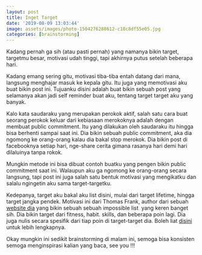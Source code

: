 ```yaml
---
layout: post
title: Inget Target
date: '2019-08-09 13:03:44'
image: assets/images/photo-1504276288612-c18c8df55e05.jpg
categories: [brainstorming]
---
```


Kadang pernah ga sih (atau pasti pernah) yang namanya bikin target, targetmu besar, motivasi udah tinggi, tapi akhirnya putus setelah beberapa hari.

Kadang emang sering gitu, motivasi tiba-tiba entah datang dari mana, langsung menghajar masuk ke kepala gitu. Itu juga yang memotivasi aku buat bikin post ini. Tujuanku disini adalah buat bikin sebuah post yang selamanya akan jadi self reminder buat aku, tentang target target aku yang banyak.

Kalo kata saudaraku yang merupakan perokok aktif, salah satu cara buat seorang perokok keluar dari kebiasaan merokoknya adalah dengan membuat public commitment. Itu yang dilakukan oleh saudaraku itu hingga bisa berhenti sampai saat ini. Dia bikin sebuah public commitment, aka dia ngomong ke orang-orang kalau dia bakal stop merokok. Dia bikin post di facebooknya setiap hari, nge-share cerita gimana rasanya hari demi hari dilaluinya tanpa rokok.

Mungkin metode ini bisa dibuat contoh buatku yang pengen bikin public commitment saat ini. Walaupun aku ga ngomong ke orang-orang secara langsung, tapi post ini juga salah satu bentuk motivasi yang mengikatku dan salalu ngingetin aku sama target-targetku.

Kedepanya, target aku bakal aku list disini, mulai dari target lifetime, hingga target jangka pendek. Motivasi ini dari Thomas Frank, author dari sebuah [website dia](collegeinfogeek.com) yang bikin sebuah sebuah impossible list &nbsp;yang keren banget sih. Dia bikin target dari fitness, habit. skills, dan beberapa poin lagi. Dia juga nulis secara spesifik dari tiap poin di target-target dia. Boleh liat [disini](https://collegeinfogeek.com/about/meet-the-author/my-impossible-list/) untuk lebih lengkapnya.

Okay mungkin ini sedikit brainstorming di malam ini, semoga bisa konsisten semoga menginspirasi kalian yang baca, see you !!!

